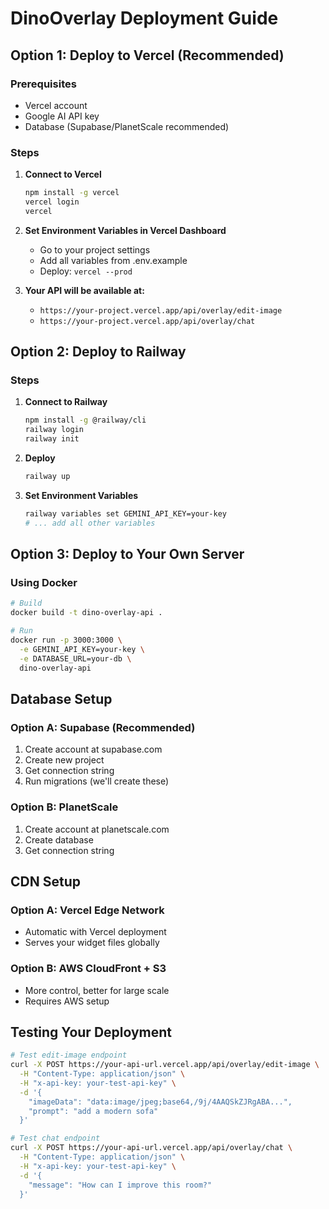 # DinoOverlay Deployment Guide

## Option 1: Deploy to Vercel (Recommended)

### Prerequisites
- Vercel account
- Google AI API key
- Database (Supabase/PlanetScale recommended)

### Steps
1. **Connect to Vercel**
   ```bash
   npm install -g vercel
   vercel login
   vercel
   ```

2. **Set Environment Variables in Vercel Dashboard**
   - Go to your project settings
   - Add all variables from .env.example
   - Deploy: `vercel --prod`

3. **Your API will be available at:**
   - `https://your-project.vercel.app/api/overlay/edit-image`
   - `https://your-project.vercel.app/api/overlay/chat`

## Option 2: Deploy to Railway

### Steps
1. **Connect to Railway**
   ```bash
   npm install -g @railway/cli
   railway login
   railway init
   ```

2. **Deploy**
   ```bash
   railway up
   ```

3. **Set Environment Variables**
   ```bash
   railway variables set GEMINI_API_KEY=your-key
   # ... add all other variables
   ```

## Option 3: Deploy to Your Own Server

### Using Docker
```bash
# Build
docker build -t dino-overlay-api .

# Run
docker run -p 3000:3000 \
  -e GEMINI_API_KEY=your-key \
  -e DATABASE_URL=your-db \
  dino-overlay-api
```

## Database Setup

### Option A: Supabase (Recommended)
1. Create account at supabase.com
2. Create new project
3. Get connection string
4. Run migrations (we'll create these)

### Option B: PlanetScale
1. Create account at planetscale.com
2. Create database
3. Get connection string

## CDN Setup

### Option A: Vercel Edge Network
- Automatic with Vercel deployment
- Serves your widget files globally

### Option B: AWS CloudFront + S3
- More control, better for large scale
- Requires AWS setup

## Testing Your Deployment

```bash
# Test edit-image endpoint
curl -X POST https://your-api-url.vercel.app/api/overlay/edit-image \
  -H "Content-Type: application/json" \
  -H "x-api-key: your-test-api-key" \
  -d '{
    "imageData": "data:image/jpeg;base64,/9j/4AAQSkZJRgABA...",
    "prompt": "add a modern sofa"
  }'

# Test chat endpoint
curl -X POST https://your-api-url.vercel.app/api/overlay/chat \
  -H "Content-Type: application/json" \
  -H "x-api-key: your-test-api-key" \
  -d '{
    "message": "How can I improve this room?"
  }'
```